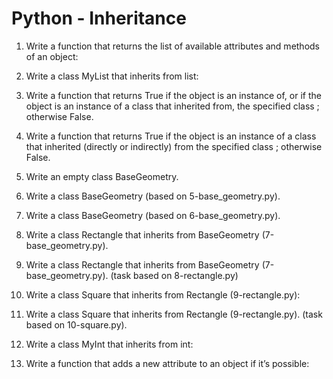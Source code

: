 # Python - Inheritance
1. Write a function that returns the list of available attributes and methods of an object:
2.  Write a class MyList that inherits from list:
3. Write a function that returns True if the object is an instance of, or if the object is an instance of a class that inherited from, the specified class ; otherwise False.
4. Write a function that returns True if the object is an instance of a class that inherited (directly or indirectly) from the specified class ; otherwise False.
5. Write an empty class BaseGeometry.
6. Write a class BaseGeometry (based on 5-base_geometry.py).
7. Write a class BaseGeometry (based on 6-base_geometry.py).
8. Write a class Rectangle that inherits from BaseGeometry (7-base_geometry.py).
9. Write a class Rectangle that inherits from BaseGeometry (7-base_geometry.py). (task based on 8-rectangle.py)

10. Write a class Square that inherits from Rectangle (9-rectangle.py):
11. Write a class Square that inherits from Rectangle (9-rectangle.py). (task based on 10-square.py).
12. Write a class MyInt that inherits from int:
13. Write a function that adds a new attribute to an object if it’s possible:

